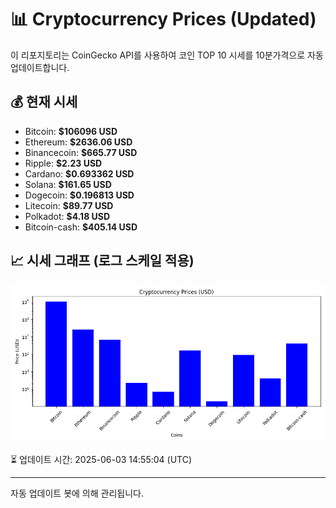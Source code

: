 
# 📊 Cryptocurrency Prices (Updated)

이 리포지토리는 CoinGecko API를 사용하여 코인 TOP 10 시세를 10분가격으로 자동 업데이트합니다.

## 💰 현재 시세
- Bitcoin: **$106096 USD**
- Ethereum: **$2636.06 USD**
- Binancecoin: **$665.77 USD**
- Ripple: **$2.23 USD**
- Cardano: **$0.693362 USD**
- Solana: **$161.65 USD**
- Dogecoin: **$0.196813 USD**
- Litecoin: **$89.77 USD**
- Polkadot: **$4.18 USD**
- Bitcoin-cash: **$405.14 USD**

## 📈 시세 그래프 (로그 스케일 적용)
![Crypto Prices](crypto_prices.png)

⏳ 업데이트 시간: 2025-06-03 14:55:04 (UTC)

---
자동 업데이트 봇에 의해 관리됩니다.
